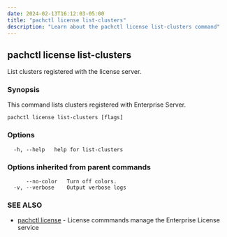 ```yaml
---
date: 2024-02-13T16:12:03-05:00
title: "pachctl license list-clusters"
description: "Learn about the pachctl license list-clusters command"
---
```


## pachctl license list-clusters

List clusters registered with the license server.

### Synopsis

This command lists clusters registered with Enterprise Server.

```
pachctl license list-clusters [flags]
```

### Options

```
  -h, --help   help for list-clusters
```

### Options inherited from parent commands

```
      --no-color   Turn off colors.
  -v, --verbose    Output verbose logs
```

### SEE ALSO

* [pachctl license](../pachctl_license)	 - License commmands manage the Enterprise License service

